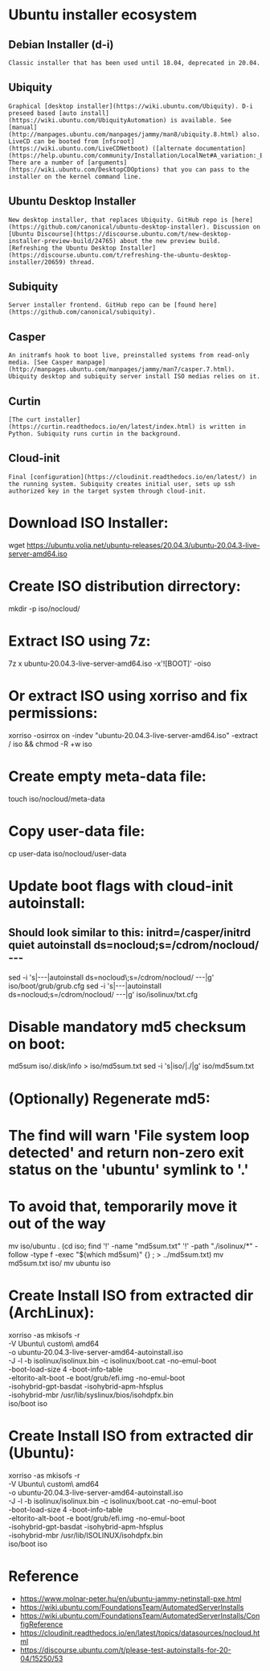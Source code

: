 
# Ubuntu installer ecosystem

## Debian Installer (d-i)
    Classic installer that has been used until 18.04, deprecated in 20.04.
## Ubiquity
    Graphical [desktop installer](https://wiki.ubuntu.com/Ubiquity). D-i preseed based [auto install](https://wiki.ubuntu.com/UbiquityAutomation) is available. See [manual](http://manpages.ubuntu.com/manpages/jammy/man8/ubiquity.8.html) also. LiveCD can be booted from [nfsroot](https://wiki.ubuntu.com/LiveCDNetboot) ([alternate documentation](https://help.ubuntu.com/community/Installation/LocalNet#A_variation:_Booting_the_.22Live_CD.22_image)). There are a number of [arguments](https://wiki.ubuntu.com/DesktopCDOptions) that you can pass to the installer on the kernel command line.
## Ubuntu Desktop Installer
    New desktop installer, that replaces Ubiquity. GitHub repo is [here](https://github.com/canonical/ubuntu-desktop-installer). Discussion on [Ubuntu Discourse](https://discourse.ubuntu.com/t/new-desktop-installer-preview-build/24765) about the new preview build. [Refreshing the Ubuntu Desktop Installer](https://discourse.ubuntu.com/t/refreshing-the-ubuntu-desktop-installer/20659) thread.
## Subiquity
    Server installer frontend. GitHub repo can be [found here](https://github.com/canonical/subiquity).
## Casper
    An initramfs hook to boot live, preinstalled systems from read-only media. [See Casper manpage](http://manpages.ubuntu.com/manpages/jammy/man7/casper.7.html). Ubiquity desktop and subiquity server install ISO medias relies on it.
## Curtin
    [The curt installer](https://curtin.readthedocs.io/en/latest/index.html) is written in Python. Subiquity runs curtin in the background.
## Cloud-init
    Final [configuration](https://cloudinit.readthedocs.io/en/latest/) in the running system. Subiquity creates initial user, sets up ssh authorized key in the target system through cloud-init.

# Download ISO Installer:
wget https://ubuntu.volia.net/ubuntu-releases/20.04.3/ubuntu-20.04.3-live-server-amd64.iso

# Create ISO distribution dirrectory:
mkdir -p iso/nocloud/

# Extract ISO using 7z:
7z x ubuntu-20.04.3-live-server-amd64.iso -x'![BOOT]' -oiso
# Or extract ISO using xorriso and fix permissions:
xorriso -osirrox on -indev "ubuntu-20.04.3-live-server-amd64.iso" -extract / iso && chmod -R +w iso

# Create empty meta-data file:
touch iso/nocloud/meta-data

# Copy user-data file:
cp user-data iso/nocloud/user-data

# Update boot flags with cloud-init autoinstall:
## Should look similar to this: initrd=/casper/initrd quiet autoinstall ds=nocloud;s=/cdrom/nocloud/ ---
sed -i 's|---|autoinstall ds=nocloud\\\;s=/cdrom/nocloud/ ---|g' iso/boot/grub/grub.cfg
sed -i 's|---|autoinstall ds=nocloud;s=/cdrom/nocloud/ ---|g' iso/isolinux/txt.cfg

# Disable mandatory md5 checksum on boot:
md5sum iso/.disk/info > iso/md5sum.txt
sed -i 's|iso/|./|g' iso/md5sum.txt

# (Optionally) Regenerate md5:
# The find will warn 'File system loop detected' and return non-zero exit status on the 'ubuntu' symlink to '.'
# To avoid that, temporarily move it out of the way
mv iso/ubuntu .
(cd iso; find '!' -name "md5sum.txt" '!' -path "./isolinux/*" -follow -type f -exec "$(which md5sum)" {} \; > ../md5sum.txt)
mv md5sum.txt iso/
mv ubuntu iso

# Create Install ISO from extracted dir (ArchLinux):
xorriso -as mkisofs -r \
  -V Ubuntu\ custom\ amd64 \
  -o ubuntu-20.04.3-live-server-amd64-autoinstall.iso \
  -J -l -b isolinux/isolinux.bin -c isolinux/boot.cat -no-emul-boot \
  -boot-load-size 4 -boot-info-table \
  -eltorito-alt-boot -e boot/grub/efi.img -no-emul-boot \
  -isohybrid-gpt-basdat -isohybrid-apm-hfsplus \
  -isohybrid-mbr /usr/lib/syslinux/bios/isohdpfx.bin  \
  iso/boot iso

# Create Install ISO from extracted dir (Ubuntu):
xorriso -as mkisofs -r \
  -V Ubuntu\ custom\ amd64 \
  -o ubuntu-20.04.3-live-server-amd64-autoinstall.iso \
  -J -l -b isolinux/isolinux.bin -c isolinux/boot.cat -no-emul-boot \
  -boot-load-size 4 -boot-info-table \
  -eltorito-alt-boot -e boot/grub/efi.img -no-emul-boot \
  -isohybrid-gpt-basdat -isohybrid-apm-hfsplus \
  -isohybrid-mbr /usr/lib/ISOLINUX/isohdpfx.bin  \
  iso/boot iso

# Reference
 - https://www.molnar-peter.hu/en/ubuntu-jammy-netinstall-pxe.html
 - https://wiki.ubuntu.com/FoundationsTeam/AutomatedServerInstalls
 - https://wiki.ubuntu.com/FoundationsTeam/AutomatedServerInstalls/ConfigReference
 - https://cloudinit.readthedocs.io/en/latest/topics/datasources/nocloud.html
 - https://discourse.ubuntu.com/t/please-test-autoinstalls-for-20-04/15250/53

